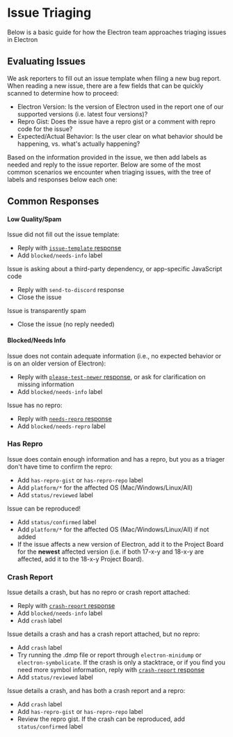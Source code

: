 # Issue Triaging

Below is a basic guide for how the Electron team approaches triaging issues in Electron

## Evaluating Issues

We ask reporters to fill out an issue template when filing a new bug report. When reading a new issue, there are a few fields that can be quickly scanned to determine how to proceed:

* Electron Version: Is the version of Electron used in the report one of our supported versions (i.e. latest four versions)?
* Repro Gist: Does the issue have a repro gist or a comment with repro code for the issue?
* Expected/Actual Behavior: Is the user clear on what behavior should be happening, vs. what's actually happening?

Based on the information provided in the issue, we then add labels as needed and reply to the issue reporter. Below are some of the most common scenarios we encounter when triaging issues, with the tree of labels and responses below each one:

## Common Responses

#### Low Quality/Spam

Issue did not fill out the issue template:
  * Reply with [`issue-template` response](https://github.com/electron/governance/blob/main/wg-releases/issue-playbook/fill-template.md)
  * Add `blocked/needs-info` label

Issue is asking about a third-party dependency, or app-specific JavaScript code
  * Reply with `send-to-discord` response
  * Close the issue

Issue is transparently spam
  * Close the issue (no reply needed)

#### Blocked/Needs Info

Issue does not contain adequate information (i.e., no expected behavior or is on an older version of Electron):
  * Reply with [`please-test-newer` response](https://github.com/electron/governance/blob/main/wg-releases/issue-playbook/please-test-newer.md), or ask for clarification on missing information
  * Add `blocked/needs-info` label

Issue has no repro:
  * Reply with [`needs-repro` response](https://github.com/electron/governance/blob/main/wg-releases/issue-playbook/needs-repro.md)
  * Add `blocked/needs-repro` label

### Has Repro

Issue does contain enough information and has a repro, but you as a triager don't have time to confirm the repro:
  * Add `has-repro-gist` or `has-repro-repo` label
  * Add `platform/*` for the affected OS (Mac/Windows/Linux/All)
  * Add `status/reviewed` label

Issue can be reproduced!
  * Add `status/confirmed` label
  * Add `platform/*` for the affected OS (Mac/Windows/Linux/All) if not added
  * If the issue affects a new version of Electron, add it to the Project Board for the **newest** affected version (i.e. if both 17-x-y and 18-x-y are affected, add it to the 18-x-y Project Board).

### Crash Report

Issue details a crash, but has no repro or crash report attached:
  * Reply with [`crash-report` response](https://github.com/electron/governance/blob/main/wg-releases/issue-playbook/needs-repro.md)
  * Add `blocked/needs-info` label
  * Add `crash` label

Issue details a crash and has a crash report attached, but no repro:
  * Add `crash` label
  * Try running the .dmp file or report through `electron-minidump` or `electron-symbolicate`. If the crash is only a stacktrace, or if you find you need more symbol information, reply with [`crash-report` response](https://github.com/electron/governance/blob/main/wg-releases/issue-playbook/needs-repro.md)
  * Add `status/reviewed` label

Issue details a crash, and has both a crash report and a repro:
  * Add `crash` label 
  * Add `has-repro-gist` or `has-repro-repo` label
  * Review the repro gist. If the crash can be reproduced, add `status/confirmed` label
